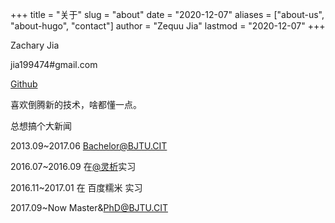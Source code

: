 +++
title = "关于"
slug = "about"
date = "2020-12-07"
aliases = ["about-us", "about-hugo", "contact"]
author = "Zequu Jia"
lastmod = "2020-12-07"
+++

Zachary Jia

jia199474#gmail.com

[Github](https://github.com/ZacharyJia)

喜欢倒腾新的技术，啥都懂一点。

总想搞个大新闻

2013.09~2017.06 Bachelor@BJTU.CIT

2016.07~2016.09 在[@灵析](http://www.lingxi360.com/category/about_us)实习

2016.11~2017.01 在 百度糯米 实习

2017.09~Now  Master&PhD@BJTU.CIT